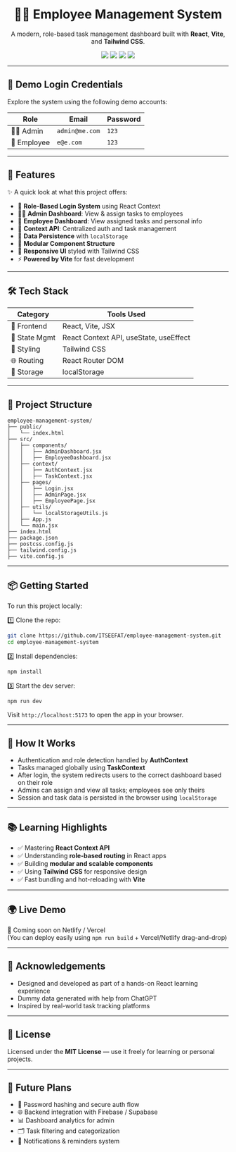
<h1 align="center">👨‍💼 Employee Management System</h1>

<p align="center">
  A modern, role-based task management dashboard built with <strong>React</strong>, <strong>Vite</strong>, and <strong>Tailwind CSS</strong>.
</p>

<p align="center">
  <img src="https://img.shields.io/badge/React-18.x-blue?logo=react" />
  <img src="https://img.shields.io/badge/Vite-5.x-purple?logo=vite" />
  <img src="https://img.shields.io/badge/TailwindCSS-3.x-38bdf8?logo=tailwindcss" />
  <img src="https://img.shields.io/badge/License-MIT-green" />
</p>

---

## 🔐 Demo Login Credentials

Explore the system using the following demo accounts:

| Role     | Email           | Password |
|----------|------------------|----------|
| 👨‍💼 Admin    | `admin@me.com`   | `123`     |
| 👷 Employee | `e@e.com`        | `123`     |

---

## 🚀 Features

✨ A quick look at what this project offers:

- 🔐 **Role-Based Login System** using React Context
- 👨‍💼 **Admin Dashboard**: View & assign tasks to employees
- 👷 **Employee Dashboard**: View assigned tasks and personal info
- 🧠 **Context API**: Centralized auth and task management
- 💾 **Data Persistence** with `localStorage`
- 🧩 **Modular Component Structure**
- 🎨 **Responsive UI** styled with Tailwind CSS
- ⚡ **Powered by Vite** for fast development

---

## 🛠️ Tech Stack

| Category        | Tools Used                         |
|-----------------|------------------------------------|
| 🚀 Frontend      | React, Vite, JSX                   |
| 🧠 State Mgmt     | React Context API, useState, useEffect |
| 🎨 Styling       | Tailwind CSS                      |
| 🌐 Routing       | React Router DOM                  |
| 💾 Storage       | localStorage                      |

---

## 📂 Project Structure

```
employee-management-system/
├── public/
│   └── index.html
├── src/
│   ├── components/
│   │   ├── AdminDashboard.jsx
│   │   ├── EmployeeDashboard.jsx
│   ├── context/
│   │   ├── AuthContext.jsx
│   │   ├── TaskContext.jsx
│   ├── pages/
│   │   ├── Login.jsx
│   │   ├── AdminPage.jsx
│   │   ├── EmployeePage.jsx
│   ├── utils/
│   │   └── localStorageUtils.js
│   ├── App.js
│   └── main.jsx
├── index.html
├── package.json
├── postcss.config.js
├── tailwind.config.js
├── vite.config.js
```

---

## 📦 Getting Started

To run this project locally:

1️⃣ Clone the repo:

```bash
git clone https://github.com/ITSEEFAT/employee-management-system.git
cd employee-management-system
```

2️⃣ Install dependencies:

```bash
npm install
```

3️⃣ Start the dev server:

```bash
npm run dev
```

Visit `http://localhost:5173` to open the app in your browser.

---

## 🧠 How It Works

- Authentication and role detection handled by **AuthContext**
- Tasks managed globally using **TaskContext**
- After login, the system redirects users to the correct dashboard based on their role
- Admins can assign and view all tasks; employees see only theirs
- Session and task data is persisted in the browser using `localStorage`

---

## 📚 Learning Highlights

- ✅ Mastering **React Context API**
- ✅ Understanding **role-based routing** in React apps
- ✅ Building **modular and scalable components**
- ✅ Using **Tailwind CSS** for responsive design
- ✅ Fast bundling and hot-reloading with **Vite**

---

## 🌍 Live Demo

🚧 Coming soon on Netlify / Vercel  
(You can deploy easily using `npm run build` + Vercel/Netlify drag-and-drop)

---

## 🙌 Acknowledgements

- Designed and developed as part of a hands-on React learning experience
- Dummy data generated with help from ChatGPT
- Inspired by real-world task tracking platforms

---

## 📃 License

Licensed under the **MIT License** — use it freely for learning or personal projects.

---

## 🔮 Future Plans

- 🔐 Password hashing and secure auth flow
- 🌐 Backend integration with Firebase / Supabase
- 📊 Dashboard analytics for admin
- 🗂️ Task filtering and categorization
- 📨 Notifications & reminders system
